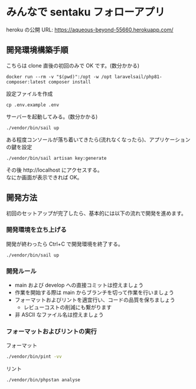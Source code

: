 # みんなで sentaku フォローアプリ

heroku の公開 URL: https://aqueous-beyond-55660.herokuapp.com/

## 開発環境構築手順

こちらは clone 直後の初回のみで OK です。(数分かかる)

```
docker run --rm -v "$(pwd)":/opt -w /opt laravelsail/php81-composer:latest composer install
```

設定ファイルを作成

```
cp .env.example .env
```

サーバーを起動してみる。(数分かかる)

```
./vendor/bin/sail up
```

ある程度コンソールが落ち着いてきたら(流れなくなったら)、アプリケーションの鍵を設定

```
./vendor/bin/sail artisan key:generate
```

その後 http://localhost にアクセスする。  
なにか画面が表示できれば OK。

## 開発方法

初回のセットアップが完了したら、基本的には以下の流れで開発を進めます。

### 開発環境を立ち上げる

開発が終わったら Ctrl+C で開発環境を終了する。

```
./vendor/bin/sail up
```

### 開発ルール

- main および develop への直接コミットは控えましょう
- 作業を開始する際は main からブランチを切って作業を行いましょう
- フォーマットおよびリントを適宜行い、コードの品質を保ちましょう
  - レビューコストの削減にも繋がります
- 非 ASCII なファイル名は控えましょう

### フォーマットおよびリントの実行

フォーマット

```sh
./vendor/bin/pint -vv
```

リント

```sh
./vendor/bin/phpstan analyse
```
